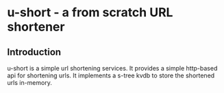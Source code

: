 # u-short - a from scratch URL shortener

## Introduction

u-short is a simple url shortening services. It provides a
simple http-based api for shortening urls.
It implements a s-tree kvdb to store the shortened urls in-memory.
